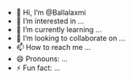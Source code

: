 - 👋 Hi, I’m @Ballalaxmi
- 👀 I’m interested in ...
- 🌱 I’m currently learning ...
- 💞️ I’m looking to collaborate on ...
- 📫 How to reach me ...
- 😄 Pronouns: ...
- ⚡ Fun fact: ...

<!---
Ballalaxmi/Ballalaxmi is a ✨ special ✨ repository because its `README.md` (this file) appears on your GitHub profile.
You can click the Preview link to take a look at your changes.
--->
